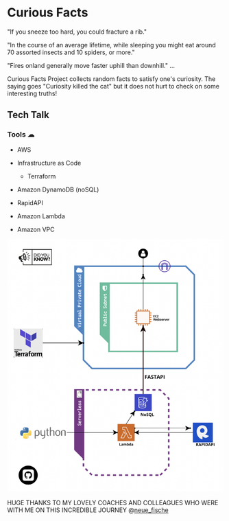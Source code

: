 #  Curious Facts

"If you sneeze too hard, you could fracture a rib."

"In the course of an average lifetime, while sleeping you might eat around 70 assorted insects and 10 spiders, or more."

 "Fires onland generally move faster uphill than downhill." ...

Curious Facts Project collects random facts to satisfy one's curiosity. The saying goes "Curiosity killed the cat" but it does not hurt to check on some interesting truths!

## Tech Talk

### Tools ☁


- AWS 

- Infrastructure as Code

  - Terraform

- Amazon DynamoDB (noSQL)

- RapidAPI

- Amazon Lambda

- Amazon VPC

![Diagram](screenhots/Curious_Facts_Diagram.png)

HUGE THANKS TO MY LOVELY COACHES AND COLLEAGUES WHO WERE WITH ME ON THIS INCREDIBLE JOURNEY @[neue_fische](https://www.neuefische.de/en)
